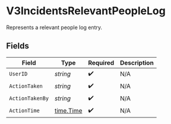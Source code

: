 # V3IncidentsRelevantPeopleLog

Represents a relevant people log entry.


## Fields

| Field                                     | Type                                      | Required                                  | Description                               |
| ----------------------------------------- | ----------------------------------------- | ----------------------------------------- | ----------------------------------------- |
| `UserID`                                  | *string*                                  | :heavy_check_mark:                        | N/A                                       |
| `ActionTaken`                             | *string*                                  | :heavy_check_mark:                        | N/A                                       |
| `ActionTakenBy`                           | *string*                                  | :heavy_check_mark:                        | N/A                                       |
| `ActionTime`                              | [time.Time](https://pkg.go.dev/time#Time) | :heavy_check_mark:                        | N/A                                       |